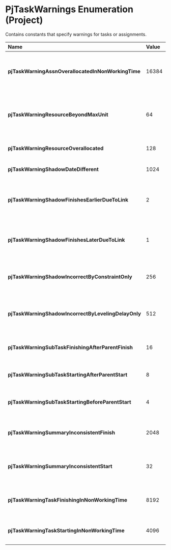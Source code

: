 
# PjTaskWarnings Enumeration (Project)

Contains constants that specify warnings for tasks or assignments.



|**Name**|**Value**|**Description**|
|:-----|:-----|:-----|
| **pjTaskWarningAssnOverallocatedInNonWorkingTime**|16384|The assignment is in overallocated non-working time.|
| **pjTaskWarningResourceBeyondMaxUnit**|64|The assignment is more than the maximum resource units available.|
| **pjTaskWarningResourceOverallocated**|128|The resource is overallocated.|
| **pjTaskWarningShadowDateDifferent**|1024|The shadow task has a different date.|
| **pjTaskWarningShadowFinishesEarlierDueToLink**|2|The shadow task finishes earlier because of a predecessor link.|
| **pjTaskWarningShadowFinishesLaterDueToLink**|1|The shadow task finishes later because of a predecessor link.|
| **pjTaskWarningShadowIncorrectByConstraintOnly**|256|The shadow task is incorrect because of a constraint.|
| **pjTaskWarningShadowIncorrectByLevelingDelayOnly**|512|The shadow task is incorrect because of a leveling delay.|
| **pjTaskWarningSubTaskFinishingAfterParentFinish**|16|The subtask finishes after the parent task.|
| **pjTaskWarningSubTaskStartingAfterParentStart**|8|The subtask starts after the parent task starts.|
| **pjTaskWarningSubTaskStartingBeforeParentStart**|4|The subtask starts before the parent task.|
| **pjTaskWarningSummaryInconsistentFinish**|2048|The finish date of the summary task is inconsistent.|
| **pjTaskWarningSummaryInconsistentStart**|32|The start date of the summary task is inconsistent.|
| **pjTaskWarningTaskFinishingInNonWorkingTime**|8192|The finish date of the task is in non-working time.|
| **pjTaskWarningTaskStartingInNonWorkingTime**|4096|The start date of the task is in non-working time.|
